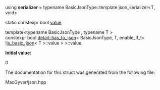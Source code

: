 <div id="structdetail_1_1has__to__json_3_01_basic_json_type_00_01_t_00_01enable__if__t_3_01_9is__basic__j28a68f7ad118503a2d1e9663db2d9323">

</div>

<span id="structdetail_1_1has__to__json_3_01_basic_json_type_00_01_t_00_01enable__if__t_3_01_9is__basic__j28a68f7ad118503a2d1e9663db2d9323"
label="structdetail_1_1has__to__json_3_01_basic_json_type_00_01_t_00_01enable__if__t_3_01_9is__basic__j28a68f7ad118503a2d1e9663db2d9323"></span>

<div class="DoxyCompactItemize">

<span id="structdetail_1_1has__to__json_3_01_basic_json_type_00_01_t_00_01enable__if__t_3_01_9is__basic__j28a68f7ad118503a2d1e9663db2d9323_a883483f80299ff65db2469aa18b2cf78"
label="structdetail_1_1has__to__json_3_01_basic_json_type_00_01_t_00_01enable__if__t_3_01_9is__basic__j28a68f7ad118503a2d1e9663db2d9323_a883483f80299ff65db2469aa18b2cf78"></span>
using **serializer** = typename BasicJsonType::template
json_serializer$<$T, void$>$

</div>

<div class="DoxyCompactItemize">

static constexpr bool
[value](#structdetail_1_1has__to__json_3_01_basic_json_type_00_01_t_00_01enable__if__t_3_01_9is__basic__j28a68f7ad118503a2d1e9663db2d9323_a0a2a0792ca848369103c40abb600d941)

</div>

<span id="structdetail_1_1has__to__json_3_01_basic_json_type_00_01_t_00_01enable__if__t_3_01_9is__basic__j28a68f7ad118503a2d1e9663db2d9323_a0a2a0792ca848369103c40abb600d941"
label="structdetail_1_1has__to__json_3_01_basic_json_type_00_01_t_00_01enable__if__t_3_01_9is__basic__j28a68f7ad118503a2d1e9663db2d9323_a0a2a0792ca848369103c40abb600d941"></span>
template$<$typename BasicJsonType , typename T $>$  
constexpr bool [detail::has_to_json](#structdetail_1_1has__to__json)$<$
BasicJsonType, T, enable_if_t$<$
\![is_basic_json](#structdetail_1_1is__basic__json)$<$ T $>$::value $>$
$>$::value,

**Initial value:**

<div class="DoxyCode">

0

</div>

The documentation for this struct was generated from the following file:

<div class="DoxyCompactItemize">

MacGyver/json.hpp

</div>
